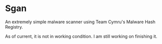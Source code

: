 Sgan
====

An extremely simple malware scanner using Team Cymru's Malware Hash Registry.

As of current, it is not in working condition. I am still working on finishing it. 
